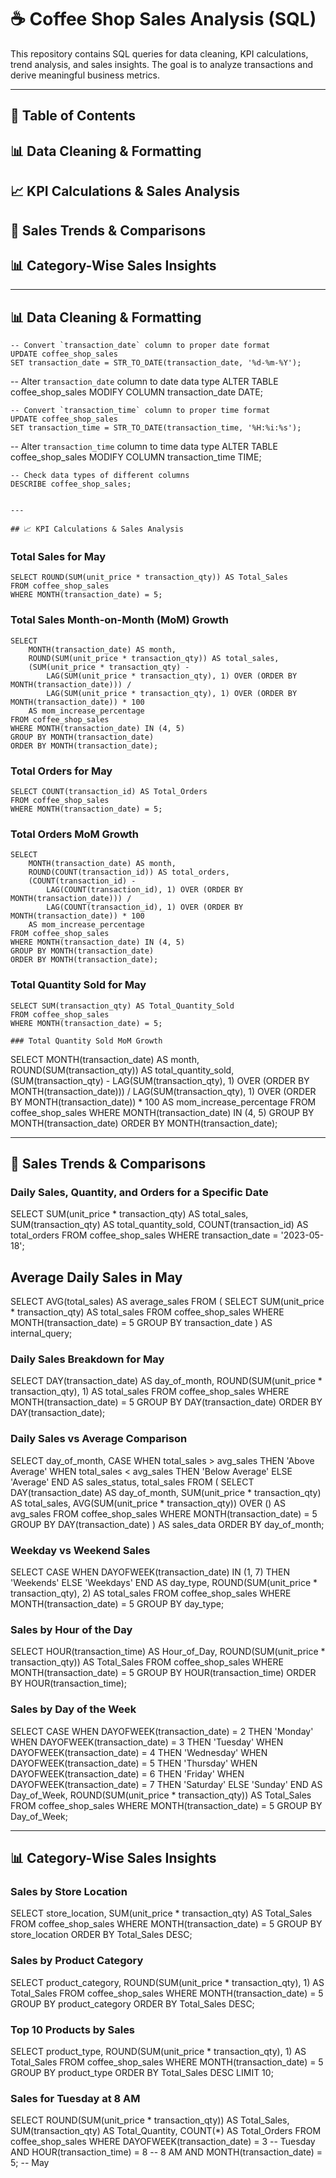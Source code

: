 # ☕ Coffee Shop Sales Analysis (SQL)

This repository contains SQL queries for data cleaning, KPI calculations, trend analysis, and sales insights. The goal is to analyze transactions and derive meaningful business metrics.


---

## 📌 Table of Contents

## 📊 Data Cleaning & Formatting

## 📈 KPI Calculations & Sales Analysis

## 📅 Sales Trends & Comparisons

## 📊 Category-Wise Sales Insights



---

## 📊 Data Cleaning & Formatting

```
-- Convert `transaction_date` column to proper date format
UPDATE coffee_shop_sales
SET transaction_date = STR_TO_DATE(transaction_date, '%d-%m-%Y');

```
-- Alter `transaction_date` column to date data type
ALTER TABLE coffee_shop_sales
MODIFY COLUMN transaction_date DATE;

```
-- Convert `transaction_time` column to proper time format
UPDATE coffee_shop_sales
SET transaction_time = STR_TO_DATE(transaction_time, '%H:%i:%s');

```
-- Alter `transaction_time` column to time data type
ALTER TABLE coffee_shop_sales
MODIFY COLUMN transaction_time TIME;

```
-- Check data types of different columns
DESCRIBE coffee_shop_sales;


---

## 📈 KPI Calculations & Sales Analysis
```
### Total Sales for May
```
SELECT ROUND(SUM(unit_price * transaction_qty)) AS Total_Sales
FROM coffee_shop_sales
WHERE MONTH(transaction_date) = 5;
```
### Total Sales Month-on-Month (MoM) Growth
```
SELECT 
    MONTH(transaction_date) AS month,
    ROUND(SUM(unit_price * transaction_qty)) AS total_sales,
    (SUM(unit_price * transaction_qty) - 
        LAG(SUM(unit_price * transaction_qty), 1) OVER (ORDER BY MONTH(transaction_date))) / 
        LAG(SUM(unit_price * transaction_qty), 1) OVER (ORDER BY MONTH(transaction_date)) * 100 
    AS mom_increase_percentage
FROM coffee_shop_sales
WHERE MONTH(transaction_date) IN (4, 5)
GROUP BY MONTH(transaction_date)
ORDER BY MONTH(transaction_date);
```
### Total Orders for May
```
SELECT COUNT(transaction_id) AS Total_Orders
FROM coffee_shop_sales 
WHERE MONTH(transaction_date) = 5;
```
### Total Orders MoM Growth
```
SELECT 
    MONTH(transaction_date) AS month,
    ROUND(COUNT(transaction_id)) AS total_orders,
    (COUNT(transaction_id) - 
        LAG(COUNT(transaction_id), 1) OVER (ORDER BY MONTH(transaction_date))) / 
        LAG(COUNT(transaction_id), 1) OVER (ORDER BY MONTH(transaction_date)) * 100 
    AS mom_increase_percentage
FROM coffee_shop_sales
WHERE MONTH(transaction_date) IN (4, 5)
GROUP BY MONTH(transaction_date)
ORDER BY MONTH(transaction_date);
```
### Total Quantity Sold for May
```
SELECT SUM(transaction_qty) AS Total_Quantity_Sold
FROM coffee_shop_sales
WHERE MONTH(transaction_date) = 5;

### Total Quantity Sold MoM Growth
```
SELECT 
    MONTH(transaction_date) AS month,
    ROUND(SUM(transaction_qty)) AS total_quantity_sold,
    (SUM(transaction_qty) - 
        LAG(SUM(transaction_qty), 1) OVER (ORDER BY MONTH(transaction_date))) / 
        LAG(SUM(transaction_qty), 1) OVER (ORDER BY MONTH(transaction_date)) * 100 
    AS mom_increase_percentage
FROM coffee_shop_sales
WHERE MONTH(transaction_date) IN (4, 5)
GROUP BY MONTH(transaction_date)
ORDER BY MONTH(transaction_date);


---

## 📅 Sales Trends & Comparisons

### Daily Sales, Quantity, and Orders for a Specific Date

SELECT 
    SUM(unit_price * transaction_qty) AS total_sales,
    SUM(transaction_qty) AS total_quantity_sold,
    COUNT(transaction_id) AS total_orders
FROM coffee_shop_sales
WHERE transaction_date = '2023-05-18';

## Average Daily Sales in May

SELECT AVG(total_sales) AS average_sales
FROM (
    SELECT SUM(unit_price * transaction_qty) AS total_sales
    FROM coffee_shop_sales
    WHERE MONTH(transaction_date) = 5
    GROUP BY transaction_date
) AS internal_query;

### Daily Sales Breakdown for May

SELECT 
    DAY(transaction_date) AS day_of_month,
    ROUND(SUM(unit_price * transaction_qty), 1) AS total_sales
FROM coffee_shop_sales
WHERE MONTH(transaction_date) = 5
GROUP BY DAY(transaction_date)
ORDER BY DAY(transaction_date);

### Daily Sales vs Average Comparison

SELECT 
    day_of_month,
    CASE 
        WHEN total_sales > avg_sales THEN 'Above Average'
        WHEN total_sales < avg_sales THEN 'Below Average'
        ELSE 'Average'
    END AS sales_status,
    total_sales
FROM (
    SELECT 
        DAY(transaction_date) AS day_of_month,
        SUM(unit_price * transaction_qty) AS total_sales,
        AVG(SUM(unit_price * transaction_qty)) OVER () AS avg_sales
    FROM coffee_shop_sales
    WHERE MONTH(transaction_date) = 5
    GROUP BY DAY(transaction_date)
) AS sales_data
ORDER BY day_of_month;

### Weekday vs Weekend Sales

SELECT 
    CASE 
        WHEN DAYOFWEEK(transaction_date) IN (1, 7) THEN 'Weekends'
        ELSE 'Weekdays'
    END AS day_type,
    ROUND(SUM(unit_price * transaction_qty), 2) AS total_sales
FROM coffee_shop_sales
WHERE MONTH(transaction_date) = 5
GROUP BY day_type;

### Sales by Hour of the Day

SELECT 
    HOUR(transaction_time) AS Hour_of_Day,
    ROUND(SUM(unit_price * transaction_qty)) AS Total_Sales
FROM coffee_shop_sales
WHERE MONTH(transaction_date) = 5
GROUP BY HOUR(transaction_time)
ORDER BY HOUR(transaction_time);

### Sales by Day of the Week

SELECT 
    CASE 
        WHEN DAYOFWEEK(transaction_date) = 2 THEN 'Monday'
        WHEN DAYOFWEEK(transaction_date) = 3 THEN 'Tuesday'
        WHEN DAYOFWEEK(transaction_date) = 4 THEN 'Wednesday'
        WHEN DAYOFWEEK(transaction_date) = 5 THEN 'Thursday'
        WHEN DAYOFWEEK(transaction_date) = 6 THEN 'Friday'
        WHEN DAYOFWEEK(transaction_date) = 7 THEN 'Saturday'
        ELSE 'Sunday'
    END AS Day_of_Week,
    ROUND(SUM(unit_price * transaction_qty)) AS Total_Sales
FROM coffee_shop_sales
WHERE MONTH(transaction_date) = 5
GROUP BY Day_of_Week;


---

## 📊 Category-Wise Sales Insights

### Sales by Store Location

SELECT store_location, 
    SUM(unit_price * transaction_qty) AS Total_Sales
FROM coffee_shop_sales
WHERE MONTH(transaction_date) = 5
GROUP BY store_location
ORDER BY Total_Sales DESC;

### Sales by Product Category

SELECT product_category, 
    ROUND(SUM(unit_price * transaction_qty), 1) AS Total_Sales
FROM coffee_shop_sales
WHERE MONTH(transaction_date) = 5
GROUP BY product_category
ORDER BY Total_Sales DESC;

### Top 10 Products by Sales

SELECT product_type, 
    ROUND(SUM(unit_price * transaction_qty), 1) AS Total_Sales
FROM coffee_shop_sales
WHERE MONTH(transaction_date) = 5
GROUP BY product_type
ORDER BY Total_Sales DESC
LIMIT 10;

### Sales for Tuesday at 8 AM

SELECT 
    ROUND(SUM(unit_price * transaction_qty)) AS Total_Sales,
    SUM(transaction_qty) AS Total_Quantity,
    COUNT(*) AS Total_Orders
FROM coffee_shop_sales
WHERE DAYOFWEEK(transaction_date) = 3  -- Tuesday
    AND HOUR(transaction_time) = 8     -- 8 AM
    AND MONTH(transaction_date) = 5;   -- May
